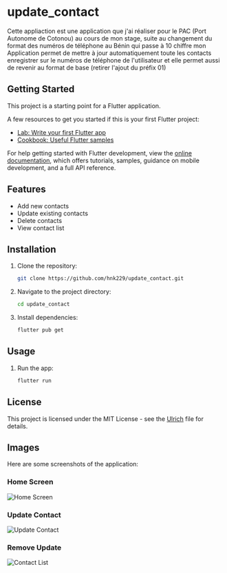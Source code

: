 # update_contact

Cette appliaction est une application que j'ai réaliser pour le PAC (Port Autonome de Cotonou) au cours de mon stage, suite au changement du format des numéros de téléphone au Bénin qui passe à 10 chiffre mon Application permet de mettre à jour automatiquement toute les contacts enregistrer sur le numéros de téléphone de l'utilisateur et elle permet aussi  de revenir au format de base (retirer l'ajout du préfix 01)

## Getting Started

This project is a starting point for a Flutter application.

A few resources to get you started if this is your first Flutter project:

- [Lab: Write your first Flutter app](https://docs.flutter.dev/get-started/codelab)
- [Cookbook: Useful Flutter samples](https://docs.flutter.dev/cookbook)

For help getting started with Flutter development, view the
[online documentation](https://docs.flutter.dev/), which offers tutorials,
samples, guidance on mobile development, and a full API reference.
## Features

- Add new contacts
- Update existing contacts
- Delete contacts
- View contact list

## Installation

1. Clone the repository:
    ```sh
    git clone https://github.com/hnk229/update_contact.git
    ```
2. Navigate to the project directory:
    ```sh
    cd update_contact
    ```
3. Install dependencies:
    ```sh
    flutter pub get
    ```

## Usage

1. Run the app:
    ```sh
    flutter run
    ```


## License

This project is licensed under the MIT License - see the [Ulrich](houenoukpoulrich2@gmail.com) file for details.
## Images

Here are some screenshots of the application:

### Home Screen
![Home Screen](assets/images/home.jpg)

### Update Contact
![Update Contact](/assets/images/add.jpg)

### Remove Update
![Contact List](assets/images/remove.jpg)